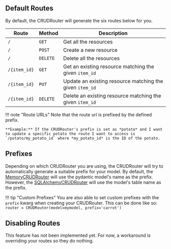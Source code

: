 ## Default Routes
By default, the CRUDRouter will generate the six routes below for you. 

| Route        | Method   | Description |
| ------------ | -------- | ----------- |
| `/`          | `GET`    | Get all the resources |
| `/`          | `POST`   | Create a new resource |
| `/`          | `DELETE` | Delete all the resources|
| `/{item_id}` | `GET`    | Get an existing resource matching the given `item_id` |
| `/{item_id}` | `PUT`    | Update an existing resource matching the given `item_id`  |
| `/{item_id}` | `DELETE` | Delete an existing resource matching the given `item_id` |

!!! note "Route URLs"
    Note that the route url is prefixed by the defined prefix.

    **Example:** If the CRUDRouter's prefix is set as *potato* and I want to update a specific potato the route I want to access is
    `/potato/my_potato_id` where *my_potato_id* is the ID of the potato.

## Prefixes
Depending on which CRUDRouter you are using, the CRUDRouter will try to automatically generate a suitable prefix for your
model.  By default, the [MemoryCRUDRouter](backends/memory.md) will use the pydantic model's name as the prefix.  However,
the [SQLAlchemyCRUDRouter](backends/sqlalchemy.md) will use the model's table name as the prefix.

!!! tip "Custom Prefixes"
    You are also able to set custom prefixes with the `prefix` kwarg when creating your CRUDRouter. This can be done like so:
    `router = CRUDRouter(model=mymodel, prefix='carrot')`

## Disabling Routes
This feature has not been implemented yet. For now, a workaround is overriding your routes so they do nothing. 